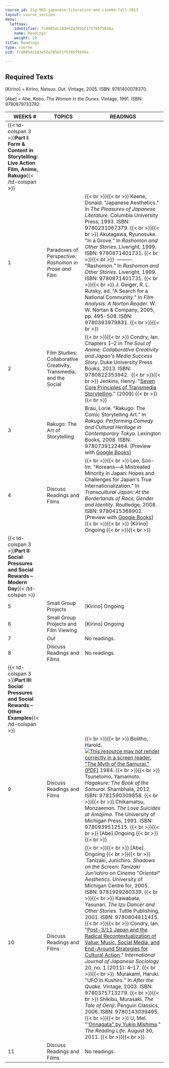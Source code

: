 ```yaml
---
course_id: 21g-065-japanese-literature-and-cinema-fall-2013
layout: course_section
menu:
  leftnav:
    identifier: fc80854c183e52a705bf1f5765f5658a
    name: Readings
    weight: 20
title: Readings
type: course
uid: fc80854c183e52a705bf1f5765f5658a

---
```


Required Texts
--------------

\[Kirino\] = Kirino, Natsuo. _Out_. Vintage, 2005. ISBN: 9781400078370.

\[Abe\] = Abe, Kobo. _The Woman in the Dunes_. Vintage, 1991. ISBN: 9780679733782.

| WEEKS # | TOPICS | READINGS |
| --- | --- | --- |
| {{< td-colspan 3 >}}**Part I: Form & Content in Storytelling: Live Action Film, Anime, Rakugo**{{< /td-colspan >}} |||
| 1 | Paradoxes of Perspective: _Rashomon in Prose and Film_ |  {{< br >}}{{< br >}} Keene, Donald. "Japanese Aesthetics." In _The Pleasures of Japanese Literature_. Columbia University Press, 1993. ISBN: 9780231067379. {{< br >}}{{< br >}} Akutagawa, Ryunosuke. "In a Grove." In _Rashomon and Other Stories_. Liveright, 1999. ISBN: 9780871401731. {{< br >}}{{< br >}}  ———. "Rashomon." In _Rashomon and Other Stories_. Liveright, 1999. ISBN: 9780871401731. {{< br >}}{{< br >}} J. Geiger, R. L. Rutsky, ed. "A Search for a National Community." In _Film Analysis: A Norton Reader_. W. W. Nortan & Company, 2005, pp. 495-508. ISBN: 9780393979831. {{< br >}}{{< br >}}  |
| 2 | Film Studies: Collaborative Creativity, Transmedia, and the Social |  {{< br >}}{{< br >}} Condry, Ian. Chapters 1–2 in _The Soul of Anime: Collaborative Creativity and Japan's Media Success Story_. Duke University Press Books, 2013. ISBN: 9780822353942.  {{< br >}}{{< br >}} Jenkins, Henry. "[Seven Core Principles of Transmedia Storytelling](http://henryjenkins.org/2009/12/the_revenge_of_the_origami_uni.html)." (2009) {{< br >}}{{< br >}}  |
| 3 | Rakugo: The Art of Storytelling | Brau, Lorie. "Rakugo: The Comic Storytelling Art." In _Rakugo: Performing Comedy and Cultural Heritage in Contemporary Tokyo_. Lexington Books, 2008. ISBN: 9780739122464. \[Preview with [Google Books](http://books.google.com/books?id=TUJ7AAAAQBAJ&pg=PAfrontcover)\] |
| 4 | Discuss Readings and Films |  {{< br >}}{{< br >}} Lee, Soo-Im. "Koreans—A Mistreated Minority in Japan: Hopes and Challenges for Japan's True Internationalization." In _Transcultural Japan: At the Borderlands of Race, Gender and Identity_. Routledge, 2008. ISBN: 9780415368902. \[Preview with [Google Books](http://books.google.com/books?id=ZgWAAgAAQBAJ&pg=PAfrontcover)\] {{< br >}}{{< br >}} \[Kirino\] Ongoing {{< br >}}{{< br >}}  |
| {{< td-colspan 3 >}}**Part II: Social Pressures and Social Rewards – Modern Day**{{< /td-colspan >}} |||
| 5 | Small Group Projects | \[Kirino\] Ongoing |
| 6 | Small Group Projects and Film Viewing | \[Kirino\] Ongoing |
| 7 | _Out_ | No readings. |
| 8 | Discuss Readings and Films | No readings. |
| {{< td-colspan 3 >}}**Part III: Social Pressures and Social Rewards – Other Examples**{{< /td-colspan >}} |||
| 9 | Discuss Readings and Films |  {{< br >}}{{< br >}} Bolitho, Harold. [![This resource may not render correctly in a screen reader.](/images/inacessible.gif)"The Myth of the Samurai." (PDF)](https://alexy.asian.lsa.umich.edu/courses/readings/Bolitho_Myth%20of%20the%20Samurai.pdf) 1984. {{< br >}}{{< br >}} Tsunetomo, Yamamoto. _Hagakure: The Book of the Samurai_. Shambhala, 2012. ISBN: 9781590309858. {{< br >}}{{< br >}} Chikamatsu, Monzaemon. _The Love Suicides at Amajima_. The University of Michigan Press, 1991. ISBN: 9780939512515. {{< br >}}{{< br >}} \[Abe\] Ongoing {{< br >}}{{< br >}}  |
| 10 | Discuss Readings and Films |  {{< br >}}{{< br >}} \[Abe\] Ongoing {{< br >}}{{< br >}}  Tanizaki, Junichiro. _Shadows on the Screen: Tanizaki Jun'ichiro on Cinema "Oriental" Aesthetics_. University of Michigan Centre for, 2005. ISBN: 9781929280339.  {{< br >}}{{< br >}} Kawabata, Yasunari. _The Izu Dancer and Other Stories_. Tuttle Publishing, 2001. ISBN: 9780804811415. {{< br >}}{{< br >}} Condry, Ian. "[Post-3/11 Japan and the Radical Recontextualization of Value: Music, Social Media, and End-Around Strategies for Cultural Action](http://dx.doi.org/10.1111/j.1475-6781.2011.01144.x)." _International Journal of Japanese Sociology_ 20, no. 1 (2011): 4–17. {{< br >}}{{< br >}}  Murakami, Haruki. "UFO in Kushiro." In _After the Quake_. Vintage, 2003. ISBN: 9780375713279. {{< br >}}{{< br >}} Shikibu, Murasaki. _The Tale of Genji_. Penguin Classics, 2006. ISBN: 9780143039495. {{< br >}}{{< br >}} U, Mel. "'[Onnagata" by Yukio Mishima](http://rereadinglives.blogspot.in/2011/08/onnagata-by-yukio-mishima.html)." _The Reading Life_. August 30, 2011. {{< br >}}{{< br >}}  |
| 11 | Discuss Readings and Films | No readings.